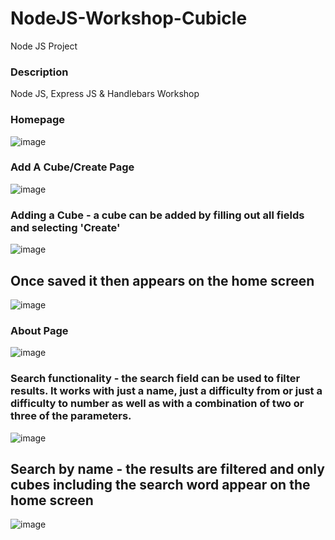 # NodeJS-Workshop-Cubicle
Node JS Project

### Description
Node JS, Express JS & Handlebars Workshop

### Homepage
![image](https://user-images.githubusercontent.com/97334281/213981667-616296b8-5a55-4677-83eb-da24172629f5.png)


### Add A Cube/Create Page
![image](https://user-images.githubusercontent.com/97334281/213988354-af2756b3-86d8-4d87-b231-006ac39ae0db.png)

### Adding a Cube - a cube can be added by filling out all fields and selecting 'Create'
![image](https://user-images.githubusercontent.com/97334281/213988629-50fecc60-df8f-40c6-89d8-2e4273dd32df.png)

## Once saved it then appears on the home screen
![image](https://user-images.githubusercontent.com/97334281/213988718-6a7ccbd3-5576-47cd-bd56-c8cef27e0feb.png)


### About Page
![image](https://user-images.githubusercontent.com/97334281/213988401-dc04bf6a-2cf7-491d-ac86-d7b597074ac3.png)

### Search functionality - the search field can be used to filter results. It works with just a name, just a difficulty from or just a difficulty to number as well as with a combination of two or three of the parameters. 
![image](https://user-images.githubusercontent.com/97334281/213988929-fe6ca472-d1d8-4ec8-84f4-9ae3b84ee835.png)

## Search by name - the results are filtered and only cubes including the search word appear on the home screen
![image](https://user-images.githubusercontent.com/97334281/213988997-372ae0ed-de3b-4458-9bd3-fbc057dedbd5.png)
